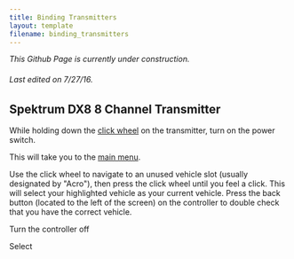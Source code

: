 ```yaml
---
title: Binding Transmitters
layout: template
filename: binding_transmitters
---
```


*This Github Page is currently under construction.*

###### *Last edited on 7/27/16.*

## Spektrum DX8 8 Channel Transmitter

While holding down the [click wheel](link) on the transmitter, turn on the power switch.

This will take you to the [main menu](link).

Use the click wheel to navigate to an unused vehicle slot (usually designated by "Acro"), then press the click wheel until you feel a click. This will select your highlighted vehicle as your current vehicle. Press the back button (located to the left of the screen) on the controller to double check that you have the correct vehicle.

Turn the controller off

Select
